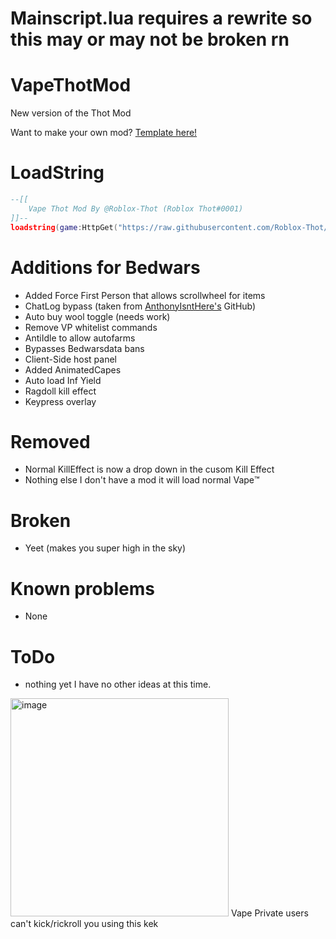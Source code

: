 # Mainscript.lua requires a rewrite so this may or may not be broken rn


# VapeThotMod
New version of the Thot Mod

Want to make your own mod? [Template here!](https://github.com/Roblox-Thot/VapeMod-Template)

# LoadString
```lua
--[[
    Vape Thot Mod By @Roblox-Thot (Roblox Thot#0001)
]]--
loadstring(game:HttpGet("https://raw.githubusercontent.com/Roblox-Thot/VapeThotMod/main/MainScript.lua", true))()
```

# Additions for Bedwars
* Added Force First Person that allows scrollwheel for items
* ChatLog bypass (taken from [AnthonyIsntHere's](https://github.com/AnthonyIsntHere/anthonysrepository/blob/main/scripts/AntiChatLogger.lua) GitHub)
* Auto buy wool toggle (needs work)
* Remove VP whitelist commands
* AntiIdle to allow autofarms
* Bypasses Bedwarsdata bans
* Client-Side host panel
* Added AnimatedCapes
* Auto load Inf Yield
* Ragdoll kill effect
* Keypress overlay

# Removed 
- Normal KillEffect is now a drop down in the cusom Kill Effect
- Nothing else I don't have a mod it will load normal Vape™️

# Broken
* Yeet (makes you super high in the sky)

# Known problems
* None

# ToDo
* nothing yet I have no other ideas at this time.

<img width="349" alt="image" src="https://user-images.githubusercontent.com/67937010/208275873-147fac94-e631-4ee4-9896-55d692cc0fd8.png">
Vape Private users can't kick/rickroll you using this kek
